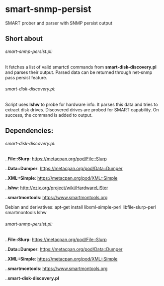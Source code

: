 # smart-snmp-persist
SMART prober and parser with SNMP persist output

## Short about

###### smart-snmp-persist.pl:

It fetches a list of valid smartctl commands from **smart-disk-discovery.pl** and parses their output. Parsed data can be returned
through net-snmp pass persist feature.

###### smart-disk-discovery.pl:

Script uses **lshw** to probe for hardware info. It parses this data and tries to extract disk drives.
Discovered drives are probed for SMART capability. On success, the command is added to output.

## Dependencies:

###### smart-disk-discovery.pl:

..**File::Slurp**: https://metacpan.org/pod/File::Slurp

..**Data::Dumper**: https://metacpan.org/pod/Data::Dumper

..**XML::Simple**: https://metacpan.org/pod/XML::Simple

..**lshw**: http://ezix.org/project/wiki/HardwareLiSter

..**smartmontools**: https://www.smartmontools.org

Debian and derivatives: apt-get install libxml-simple-perl libfile-slurp-perl smartmontools lshw
###### smart-snmp-persist.pl: 

..**File::Slurp**: https://metacpan.org/pod/File::Slurp

..**Data::Dumper**: https://metacpan.org/pod/Data::Dumper

..**XML::Simple**: https://metacpan.org/pod/XML::Simple

..**smartmontools**: https://www.smartmontools.org

..**smart-disk-discovery.pl**


